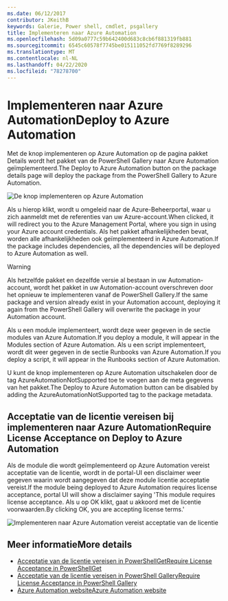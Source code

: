 ```yaml
---
ms.date: 06/12/2017
contributor: JKeithB
keywords: Galerie, Power shell, cmdlet, psgallery
title: Implementeren naar Azure Automation
ms.openlocfilehash: 5d09a0777c59b642400d683c8cb6f881319fb881
ms.sourcegitcommit: 6545c60578f7745be015111052fd7769f8289296
ms.translationtype: MT
ms.contentlocale: nl-NL
ms.lasthandoff: 04/22/2020
ms.locfileid: "78278700"
---
```

# <a name="deploy-to-azure-automation"></a><span data-ttu-id="b620e-103">Implementeren naar Azure Automation</span><span class="sxs-lookup"><span data-stu-id="b620e-103">Deploy to Azure Automation</span></span>

<span data-ttu-id="b620e-104">Met de knop implementeren op Azure Automation op de pagina pakket Details wordt het pakket van de PowerShell Gallery naar Azure Automation geïmplementeerd.</span><span class="sxs-lookup"><span data-stu-id="b620e-104">The Deploy to Azure Automation button on the package details page will deploy the package from the PowerShell Gallery to Azure Automation.</span></span>

![De knop implementeren op Azure Automation](media/deploy-to-azure-automation/DeployToAzureAutomationButton.png)

<span data-ttu-id="b620e-106">Als u hierop klikt, wordt u omgeleid naar de Azure-Beheerportal, waar u zich aanmeldt met de referenties van uw Azure-account.</span><span class="sxs-lookup"><span data-stu-id="b620e-106">When clicked, it will redirect you to the Azure Management Portal, where you sign in using your Azure account credentials.</span></span>
<span data-ttu-id="b620e-107">Als het pakket afhankelijkheden bevat, worden alle afhankelijkheden ook geïmplementeerd in Azure Automation.</span><span class="sxs-lookup"><span data-stu-id="b620e-107">If the package includes dependencies, all the dependencies will be deployed to Azure Automation as well.</span></span>

> [!WARNING]
> <span data-ttu-id="b620e-108">Als hetzelfde pakket en dezelfde versie al bestaan in uw Automation-account, wordt het pakket in uw Automation-account overschreven door het opnieuw te implementeren vanaf de PowerShell Gallery.</span><span class="sxs-lookup"><span data-stu-id="b620e-108">If the same package and version already exist in your Automation account, deploying it again from the PowerShell Gallery will overwrite the package in your Automation account.</span></span>

<span data-ttu-id="b620e-109">Als u een module implementeert, wordt deze weer gegeven in de sectie modules van Azure Automation.</span><span class="sxs-lookup"><span data-stu-id="b620e-109">If you deploy a module, it will appear in the Modules section of Azure Automation.</span></span>  <span data-ttu-id="b620e-110">Als u een script implementeert, wordt dit weer gegeven in de sectie Runbooks van Azure Automation.</span><span class="sxs-lookup"><span data-stu-id="b620e-110">If you deploy a script, it will appear in the Runbooks section of Azure Automation.</span></span>

<span data-ttu-id="b620e-111">U kunt de knop implementeren op Azure Automation uitschakelen door de tag AzureAutomationNotSupported toe te voegen aan de meta gegevens van het pakket.</span><span class="sxs-lookup"><span data-stu-id="b620e-111">The Deploy to Azure Automation button can be disabled by adding the AzureAutomationNotSupported tag to the package metadata.</span></span>

## <a name="require-license-acceptance-on-deploy-to-azure-automation"></a><span data-ttu-id="b620e-112">Acceptatie van de licentie vereisen bij implementeren naar Azure Automation</span><span class="sxs-lookup"><span data-stu-id="b620e-112">Require License Acceptance on Deploy to Azure Automation</span></span>

<span data-ttu-id="b620e-113">Als de module die wordt geïmplementeerd op Azure Automation vereist acceptatie van de licentie, wordt in de portal-UI een disclaimer weer gegeven waarin wordt aangegeven dat deze module licentie acceptatie vereist.</span><span class="sxs-lookup"><span data-stu-id="b620e-113">If the module being deployed to Azure Automation requires license acceptance, portal UI will show a disclaimer saying 'This module requires license acceptance.</span></span> <span data-ttu-id="b620e-114">Als u op OK klikt, gaat u akkoord met de licentie voorwaarden.</span><span class="sxs-lookup"><span data-stu-id="b620e-114">By clicking OK, you are accepting license terms.'</span></span>

![Implementeren naar Azure Automation vereist acceptatie van de licentie](media/deploy-to-azure-automation/DeployToAzureAutomationRequireLicenseAcceptanceDisclaimer.png)

## <a name="more-details"></a><span data-ttu-id="b620e-116">Meer informatie</span><span class="sxs-lookup"><span data-stu-id="b620e-116">More details</span></span>

- [<span data-ttu-id="b620e-117">Acceptatie van de licentie vereisen in PowerShellGet</span><span class="sxs-lookup"><span data-stu-id="b620e-117">Require License Acceptance in PowerShellGet</span></span>](../../concepts/module-license-acceptance.md)
- [<span data-ttu-id="b620e-118">Acceptatie van de licentie vereisen in PowerShell Gallery</span><span class="sxs-lookup"><span data-stu-id="b620e-118">Require License Acceptance in PowerShell Gallery</span></span>](packages-that-require-license-acceptance.md)
- [<span data-ttu-id="b620e-119">Azure Automation website</span><span class="sxs-lookup"><span data-stu-id="b620e-119">Azure Automation website</span></span>](https://azure.microsoft.com/services/automation/)
